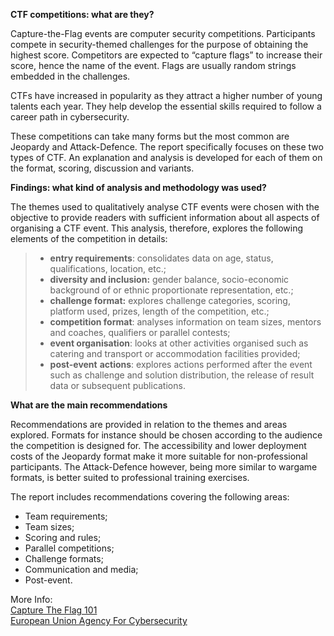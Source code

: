 
**CTF competitions: what are they?**

Capture-the-Flag events are computer security competitions. Participants compete in security-themed challenges for the purpose of obtaining the highest score. Competitors are expected to “capture flags” to increase their score, hence the name of the event. Flags are usually random strings embedded in the challenges.

CTFs have increased in popularity as they attract a higher number of young talents each year. They help develop the essential skills required to follow a career path in cybersecurity.

These competitions can take many forms but the most common are Jeopardy and Attack-Defence. The report specifically focuses on these two types of CTF. An explanation and analysis is developed for each of them on the format, scoring, discussion and variants.

**Findings: what kind of analysis and methodology was used?**

The themes used to qualitatively analyse CTF events were chosen with the objective to provide readers with sufficient information about all aspects of organising a CTF event. This analysis, therefore, explores the following elements of the competition in details:

> -   **entry requirements**: consolidates data on age, status, qualifications, location, etc.;
> -   **diversity and inclusion:**  gender balance, socio-economic background of or ethnic proportionate representation, etc.;
> -   **challenge format:**  explores challenge categories, scoring, platform used, prizes, length of the competition, etc.;
> -   **competition format**: analyses information on team sizes, mentors and coaches, qualifiers or parallel contests;
> -   **event organisation**: looks at other activities organised such as catering and transport or accommodation facilities provided;
> -   **post-event**  **actions**: explores actions performed after the event such as challenge and solution distribution, the release of result data or subsequent publications.

**What are the main recommendations**

Recommendations are provided in relation to the themes and areas explored. Formats for instance should be chosen according to the audience the competition is designed for. The accessibility and lower deployment costs of the Jeopardy format make it more suitable for non-professional participants. The Attack-Defence however, being more similar to wargame formats, is better suited to professional training exercises.

The report includes recommendations covering the following areas:

-   Team requirements;
-   Team sizes;
-   Scoring and rules;
-   Parallel competitions;
-   Challenge formats;
-   Communication and media;
-   Post-event.

More Info:  
[Capture The Flag 101](https://ctf101.org/)  
[European Union Agency For Cybersecurity](https://www.enisa.europa.eu/news/enisa-news/capture-the-flag-competitions-all-you-ever-wanted-to-know)
